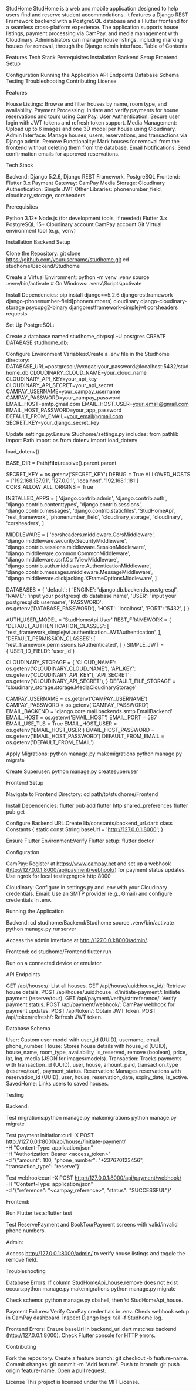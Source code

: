 StudHome
StudHome is a web and mobile application designed to help users find and reserve student accommodations. It features a Django REST Framework backend with a PostgreSQL database and a Flutter frontend for a seamless cross-platform experience. The application supports house listings, payment processing via CamPay, and media management with Cloudinary. Administrators can manage house listings, including marking houses for removal, through the Django admin interface.
Table of Contents

Features
Tech Stack
Prerequisites
Installation
Backend Setup
Frontend Setup

Configuration
Running the Application
API Endpoints
Database Schema
Testing
Troubleshooting
Contributing
License

Features

House Listings: Browse and filter houses by name, room type, and availability.
Payment Processing: Initiate and verify payments for house reservations and tours using CamPay.
User Authentication: Secure user login with JWT tokens and refresh token support.
Media Management: Upload up to 6 images and one 3D model per house using Cloudinary.
Admin Interface: Manage houses, users, reservations, and transactions via Django admin.
Remove Functionality: Mark houses for removal from the frontend without deleting them from the database.
Email Notifications: Send confirmation emails for approved reservations.

Tech Stack

Backend: Django 5.2.6, Django REST Framework, PostgreSQL
Frontend: Flutter 3.x
Payment Gateway: CamPay
Media Storage: Cloudinary
Authentication: Simple JWT
Other Libraries: phonenumber_field, cloudinary_storage, corsheaders

Prerequisites

Python 3.12+
Node.js (for development tools, if needed)
Flutter 3.x
PostgreSQL 15+
Cloudinary account
CamPay account
Git
Virtual environment tool (e.g., venv)

Installation
Backend Setup

Clone the Repository:
git clone https://github.com/yourusername/studhome.git
cd studhome/Backend/Studhome

Create a Virtual Environment:
python -m venv .venv
source .venv/bin/activate # On Windows: .venv\Scripts\activate

Install Dependencies:
pip install django==5.2.6 djangorestframework django-phonenumber-field[phonenumbers] cloudinary django-cloudinary-storage psycopg2-binary djangorestframework-simplejwt corsheaders requests

Set Up PostgreSQL:

Create a database named studhome_db:psql -U postgres
CREATE DATABASE studhome_db;

Configure Environment Variables:Create a .env file in the Studhome directory:
DATABASE_URL=postgresql://yxngac:your_password@localhost:5432/studhome_db
CLOUDINARY_CLOUD_NAME=your_cloud_name
CLOUDINARY_API_KEY=your_api_key
CLOUDINARY_API_SECRET=your_api_secret
CAMPAY_USERNAME=your_campay_username
CAMPAY_PASSWORD=your_campay_password
EMAIL_HOST=smtp.gmail.com
EMAIL_HOST_USER=your_email@gmail.com
EMAIL_HOST_PASSWORD=your_app_password
DEFAULT_FROM_EMAIL=your_email@gmail.com
SECRET_KEY=your_django_secret_key

Update settings.py:Ensure Studhome/settings.py includes:
from pathlib import Path
import os
from dotenv import load_dotenv

load_dotenv()

BASE_DIR = Path(**file**).resolve().parent.parent

SECRET_KEY = os.getenv('SECRET_KEY')
DEBUG = True
ALLOWED_HOSTS = ['192.168.137.91', '127.0.0.1', 'localhost', '192.168.1.181']
CORS_ALLOW_ALL_ORIGINS = True

INSTALLED_APPS = [
'django.contrib.admin',
'django.contrib.auth',
'django.contrib.contenttypes',
'django.contrib.sessions',
'django.contrib.messages',
'django.contrib.staticfiles',
'StudHomeApi',
'rest_framework',
'phonenumber_field',
'cloudinary_storage',
'cloudinary',
'corsheaders',
]

MIDDLEWARE = [
'corsheaders.middleware.CorsMiddleware',
'django.middleware.security.SecurityMiddleware',
'django.contrib.sessions.middleware.SessionMiddleware',
'django.middleware.common.CommonMiddleware',
'django.middleware.csrf.CsrfViewMiddleware',
'django.contrib.auth.middleware.AuthenticationMiddleware',
'django.contrib.messages.middleware.MessageMiddleware',
'django.middleware.clickjacking.XFrameOptionsMiddleware',
]

DATABASES = {
'default': {
'ENGINE': 'django.db.backends.postgresql',
'NAME': 'input your postgresql db database name',
'USER': 'input your postgresql db username',
'PASSWORD': os.getenv('DATABASE_PASSWORD'),
'HOST': 'localhost',
'PORT': '5432',
}
}

AUTH_USER_MODEL = 'StudHomeApi.User'
REST_FRAMEWORK = {
'DEFAULT_AUTHENTICATION_CLASSES': [
'rest_framework_simplejwt.authentication.JWTAuthentication',
],
'DEFAULT_PERMISSION_CLASSES': [
'rest_framework.permissions.IsAuthenticated',
]
}
SIMPLE_JWT = {'USER_ID_FIELD': 'user_id'}

CLOUDINARY_STORAGE = {
'CLOUD_NAME': os.getenv('CLOUDINARY_CLOUD_NAME'),
'API_KEY': os.getenv('CLOUDINARY_API_KEY'),
'API_SECRET': os.getenv('CLOUDINARY_API_SECRET'),
}
DEFAULT_FILE_STORAGE = 'cloudinary_storage.storage.MediaCloudinaryStorage'

CAMPAY_USERNAME = os.getenv('CAMPAY_USERNAME')
CAMPAY_PASSWORD = os.getenv('CAMPAY_PASSWORD')
EMAIL_BACKEND = 'django.core.mail.backends.smtp.EmailBackend'
EMAIL_HOST = os.getenv('EMAIL_HOST')
EMAIL_PORT = 587
EMAIL_USE_TLS = True
EMAIL_HOST_USER = os.getenv('EMAIL_HOST_USER')
EMAIL_HOST_PASSWORD = os.getenv('EMAIL_HOST_PASSWORD')
DEFAULT_FROM_EMAIL = os.getenv('DEFAULT_FROM_EMAIL')

Apply Migrations:
python manage.py makemigrations
python manage.py migrate

Create Superuser:
python manage.py createsuperuser

Frontend Setup

Navigate to Frontend Directory:
cd path/to/studhome/Frontend

Install Dependencies:
flutter pub add flutter http shared_preferences
flutter pub get

Configure Backend URL:Create lib/constants/backend_url.dart:
class Constants {
static const String baseUrl = 'http://127.0.0.1:8000';
}

Ensure Flutter Environment:Verify Flutter setup:
flutter doctor

Configuration

CamPay: Register at https://www.campay.net and set up a webhook (http://127.0.0.1:8000/api/payment/webhook/) for payment status updates. Use ngrok for local testing:ngrok http 8000

Cloudinary: Configure in settings.py and .env with your Cloudinary credentials.
Email: Use an SMTP provider (e.g., Gmail) and configure credentials in .env.

Running the Application

Backend:
cd studhome/Backend/Studhome
source .venv/bin/activate
python manage.py runserver

Access the admin interface at http://127.0.0.1:8000/admin/.

Frontend:
cd studhome/Frontend
flutter run

Run on a connected device or emulator.

API Endpoints

GET /api/houses/: List all houses.
GET /api/house/uuid:house_id/: Retrieve house details.
POST /api/house/uuid:house_id/initiate-payment/: Initiate payment (reserve/tour).
GET /api/payment/verify/str:reference/: Verify payment status.
POST /api/payment/webhook/: CamPay webhook for payment updates.
POST /api/token/: Obtain JWT token.
POST /api/token/refresh/: Refresh JWT token.

Database Schema

User: Custom user model with user_id (UUID), username, email, phone_number.
House: Stores house details with house_id (UUID), house_name, room_type, availability, is_reserved, remove (boolean), price, lat, lng, media (JSON for images/models).
Transaction: Tracks payments with transaction_id (UUID), user, house, amount_paid, transaction_type (reserve/tour), payment_status.
Reservation: Manages reservations with reservation_id (UUID), user, house, reservation_date, expiry_date, is_active.
SavedHome: Links users to saved houses.

Testing

Backend:

Test migrations:python manage.py makemigrations
python manage.py migrate

Test payment initiation:curl -X POST http://127.0.0.1:8000/api/house/<uuid>/initiate-payment/ \
 -H "Content-Type: application/json" \
 -H "Authorization: Bearer <access_token>" \
 -d '{"amount": 100, "phone_number": "+237670123456", "transaction_type": "reserve"}'

Test webhook:curl -X POST http://127.0.0.1:8000/api/payment/webhook/ \
 -H "Content-Type: application/json" \
 -d '{"reference": "<campay_reference>", "status": "SUCCESSFUL"}'

Frontend:

Run Flutter tests:flutter test

Test ReservePayment and BookTourPayment screens with valid/invalid phone numbers.

Admin:

Access http://127.0.0.1:8000/admin/ to verify house listings and toggle the remove field.

Troubleshooting

Database Errors:
If column StudHomeApi_house.remove does not exist occurs:python manage.py makemigrations
python manage.py migrate

Check schema: python manage.py dbshell, then \d StudHomeApi_house.

Payment Failures:
Verify CamPay credentials in .env.
Check webhook setup in CamPay dashboard.
Inspect Django logs: tail -f Studhome.log.

Frontend Errors:
Ensure baseUrl in backend_url.dart matches backend (http://127.0.0.1:8000).
Check Flutter console for HTTP errors.

Contributing

Fork the repository.
Create a feature branch: git checkout -b feature-name.
Commit changes: git commit -m "Add feature".
Push to branch: git push origin feature-name.
Open a pull request.

License
This project is licensed under the MIT License.
